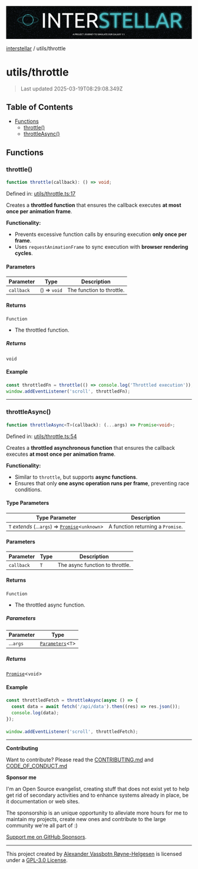 <div><img alt="SPECCER logo" src="https://raw.githubusercontent.com/phun-ky/interstellar/main/public/interstellar-header.png" style="max-height:120px;"/></div>

[interstellar](../README.md) / utils/throttle

# utils/throttle

> Last updated 2025-03-19T08:29:08.349Z

## Table of Contents

- [Functions](#functions)
  - [throttle()](#throttle)
  - [throttleAsync()](#throttleasync)

## Functions

### throttle()

```ts
function throttle(callback): () => void;
```

Defined in:
[utils/throttle.ts:17](https://github.com/phun-ky/interstellar/blob/main/src/utils/throttle.ts#L17)

Creates a **throttled function** that ensures the callback executes **at most
once per animation frame**.

**Functionality:**

- Prevents excessive function calls by ensuring execution **only once per
  frame**.
- Uses `requestAnimationFrame` to sync execution with **browser rendering
  cycles**.

#### Parameters

| Parameter  | Type         | Description               |
| ---------- | ------------ | ------------------------- |
| `callback` | () => `void` | The function to throttle. |

#### Returns

`Function`

- The throttled function.

##### Returns

`void`

#### Example

```ts
const throttledFn = throttle(() => console.log('Throttled execution'));
window.addEventListener('scroll', throttledFn);
```

---

### throttleAsync()

```ts
function throttleAsync<T>(callback): (...args) => Promise<void>;
```

Defined in:
[utils/throttle.ts:54](https://github.com/phun-ky/interstellar/blob/main/src/utils/throttle.ts#L54)

Creates a **throttled asynchronous function** that ensures the callback executes
**at most once per animation frame**.

**Functionality:**

- Similar to `throttle`, but supports **async functions**.
- Ensures that only **one async operation runs per frame**, preventing race
  conditions.

#### Type Parameters

| Type Parameter                                                                                                                          | Description                       |
| --------------------------------------------------------------------------------------------------------------------------------------- | --------------------------------- |
| `T` _extends_ (...`args`) => [`Promise`](https://developer.mozilla.org/docs/Web/JavaScript/Reference/Global_Objects/Promise)<`unknown`> | A function returning a `Promise`. |

#### Parameters

| Parameter  | Type | Description                     |
| ---------- | ---- | ------------------------------- |
| `callback` | `T`  | The async function to throttle. |

#### Returns

`Function`

- The throttled async function.

##### Parameters

| Parameter | Type                                                                                                |
| --------- | --------------------------------------------------------------------------------------------------- |
| ...`args` | [`Parameters`](https://www.typescriptlang.org/docs/handbook/utility-types.html#parameterstype)<`T`> |

##### Returns

[`Promise`](https://developer.mozilla.org/docs/Web/JavaScript/Reference/Global_Objects/Promise)<`void`>

#### Example

```ts
const throttledFetch = throttleAsync(async () => {
  const data = await fetch('/api/data').then((res) => res.json());
  console.log(data);
});

window.addEventListener('scroll', throttledFetch);
```

---

**Contributing**

Want to contribute? Please read the
[CONTRIBUTING.md](https://github.com/phun-ky/interstellar/blob/main/CONTRIBUTING.md)
and
[CODE_OF_CONDUCT.md](https://github.com/phun-ky/interstellar/blob/main/CODE_OF_CONDUCT.md)

**Sponsor me**

I'm an Open Source evangelist, creating stuff that does not exist yet to help
get rid of secondary activities and to enhance systems already in place, be it
documentation or web sites.

The sponsorship is an unique opportunity to alleviate more hours for me to
maintain my projects, create new ones and contribute to the large community
we're all part of :)

[Support me on GitHub Sponsors](https://github.com/sponsors/phun-ky).

---

This project created by [Alexander Vassbotn Røyne-Helgesen](http://phun-ky.net)
is licensed under a
[GPL-3.0 License](https://choosealicense.com/licenses/gpl-3.0/).
